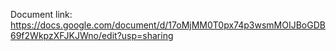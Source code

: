 Document link:
https://docs.google.com/document/d/17oMjMM0T0px74p3wsmMOIJBoGDB69f2WkpzXFJKJWno/edit?usp=sharing
